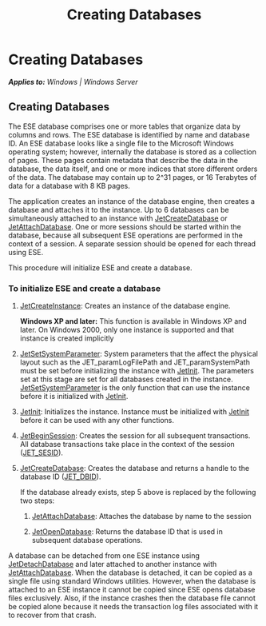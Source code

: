 ﻿---
title: Creating Databases
TOCTitle: Creating Databases
ms:assetid: d221144d-f777-4f8a-80ca-2ebdb77108dc
ms:mtpsurl: https://msdn.microsoft.com/en-us/library/Gg294100(v=EXCHG.10)
ms:contentKeyID: 32765715
ms.date: 04/11/2016
ms.topic: article
---

# Creating Databases


_**Applies to:** Windows | Windows Server_

## Creating Databases

The ESE database comprises one or more tables that organize data by columns and rows. The ESE database is identified by name and database ID. An ESE database looks like a single file to the Microsoft Windows operating system; however, internally the database is stored as a collection of pages. These pages contain metadata that describe the data in the database, the data itself, and one or more indices that store different orders of the data. The database may contain up to 2^31 pages, or 16 Terabytes of data for a database with 8 KB pages.

The application creates an instance of the database engine, then creates a database and attaches it to the instance. Up to 6 databases can be simultaneously attached to an instance with [JetCreateDatabase](gg269212\(v=exchg.10\).md) or [JetAttachDatabase](gg294074\(v=exchg.10\).md). One or more sessions should be started within the database, because all subsequent ESE operations are performed in the context of a session. A separate session should be opened for each thread using ESE.

This procedure will initialize ESE and create a database.

### To initialize ESE and create a database

1.  [JetCreateInstance](gg269354\(v=exchg.10\).md): Creates an instance of the database engine.
    
    **Windows XP and later:** This function is available in Windows XP and later. On Windows 2000, only one instance is supported and that instance is created implicitly

2.  [JetSetSystemParameter](gg294044\(v=exchg.10\).md): System parameters that the affect the physical layout such as the JET_paramLogFilePath and JET_paramSystemPath must be set before initializing the instance with [JetInit](gg294068\(v=exchg.10\).md). The parameters set at this stage are set for all databases created in the instance. [JetSetSystemParameter](gg294044\(v=exchg.10\).md) is the only function that can use the instance before it is initialized with [JetInit](gg294068\(v=exchg.10\).md).

3.  [JetInit](gg294068\(v=exchg.10\).md): Initializes the instance. Instance must be initialized with [JetInit](gg294068\(v=exchg.10\).md) before it can be used with any other functions.

4.  [JetBeginSession](gg294131\(v=exchg.10\).md): Creates the session for all subsequent transactions. All database transactions take place in the context of the session ([JET_SESID](gg269253\(v=exchg.10\).md)).

5.  [JetCreateDatabase](gg269212\(v=exchg.10\).md): Creates the database and returns a handle to the database ID ([JET_DBID](gg269248\(v=exchg.10\).md)).
    
    If the database already exists, step 5 above is replaced by the following two steps:
    
    1.  [JetAttachDatabase](gg294074\(v=exchg.10\).md): Attaches the database by name to the session
    
    2.  [JetOpenDatabase](gg269299\(v=exchg.10\).md): Returns the database ID that is used in subsequent database operations.

A database can be detached from one ESE instance using [JetDetachDatabase](gg269266\(v=exchg.10\).md) and later attached to another instance with [JetAttachDatabase](gg294074\(v=exchg.10\).md). When the database is detached, it can be copied as a single file using standard Windows utilities. However, when the database is attached to an ESE instance it cannot be copied since ESE opens database files exclusively. Also, if the instance crashes then the database file cannot be copied alone because it needs the transaction log files associated with it to recover from that crash.

